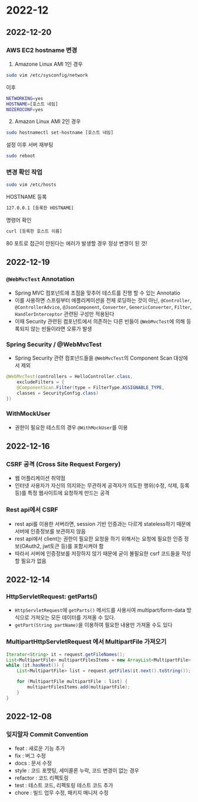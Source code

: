 # 2022-12

## 2022-12-20

### AWS EC2 hostname 변경

1. Amazone Linux AMI 1인 경우
```bash
sudo vim /etc/sysconfig/network
```
이후

```bash
NETWORKING=yes
HOSTNAME=[호스트 네임]
NOZEROCONF=yes
```

2. Amazon Linux AMI 2인 경우
```bash
sudo hostnamectl set-hostname [호스트 네임]
```

설정 이후 서버 재부팅 
```bash
sudo reboot
```

### 변경 확인 작업
```bash
sudo vim /etc/hosts
```

HOSTNAME 등록
```bash
127.0.0.1 [등록한 HOSTNAME]
```

명령어 확인
```bash
curl [등록한 호스트 이름]
```

80 포트로 접근이 안된다는 에러가 발생할 경우 정상 변경이 된 것!



## 2022-12-19

### `@WebMvcTest` Annotation

- Spring MVC 컴포넌트에 초점을 맞추어 테스트를 진행 할 수 있는 Annotatio
- 이를 사용하면 스프링부터 애플리케이션을 전체 로딩하는 것이 아닌, `@Controller`, `@ControllerAdvice`, `@JsonComponent`, `Converter`, `GenericConverter`, `Filter`, `HandlerInterceptor` 관련된 구성만 적용된다
- 이때 Security 관련된 컴포넌트에서 의존하는 다른 빈들이 `@WebMvcTest`에 의해 등록되지 않는 빈들이라면 오류가 발생

### Spring Security / @WebMvcTest

- Spring Security 관련 컴포넌드들을 `@WebMvcTest`의 Component Scan 대상에서 제외
```java
@WebMvcTest(controllers = HelloController.class,
    excludeFilters = {
    @ComponentScan.Filter(type = FilterType.ASSIGNABLE_TYPE,
    classes = SecurityConfig.class)
})
```

### WithMockUser

- 권한이 필요한 테스트의 경우 `@WithMockUser`를 이용


## 2022-12-16

### CSRF 공격 (Cross Site Request Forgery)

- 웹 어플리케이션 취약점
- 인터넷 사용자가 자신의 의지와는 무관하게 공격자가 의도한 행위(수정, 삭제, 등록 등)를 특정 웹사이트에 요청하게 만드는 공격

### Rest api에서 CSRF

- rest api를 이용한 서버라면, session 기반 인증과는 다르게 stateless하기 때문에 서버에 인증정보를 보관하지 않음
- rest api에서 client는 권한이 필요한 요청을 하기 위해서는 요청에 필요한 인증 정보(OAuth2, jwt토큰 등)를 포함시켜야 함
- 따라서 서버에 인증정보를 저장하지 않기 때문에 굳이 불필요한 csrf 코드들을 작성할 필요가 없음

## 2022-12-14

### HttpServletRequest: getParts()
- `HttpServletRequest`에 `getParts()` 메서드를 사용사여 multipart/form-data 방식으로 가져오는 모든 데이터를 가져올 수 있다.
- `getPart(String partName)`을 이용하여 필요한 내용만 가져올 수도 있다

### MultipartHttpServletRequest 에서 MultipartFile 가져오기

```java
Iterator<String> it = request.getFileNames();
List<MultipartFile> multipartFilesItems = new ArrayList<MultipartFile>();
while (it.hasNext()) {
    List<MultipartFile> list = request.getFiles(it.next().toString());

    for (MultipartFile multipartFile : list) {
        multipartFilesItems.add(multipartFile);
    }
}
```


## 2022-12-08

### 잊지말자 Commit Convention
- feat : 새로운 기능 추가
- fix : 버그 수정
- docs : 문서 수정
- style : 코드 포맷팅, 세미콜론 누락, 코드 변경이 없는 경우
- refactor : 코드 리펙토링
- test : 테스트 코드, 리펙토링 테스트 코드 추가
- chore : 빌드 업무 수정, 패키지 매니저 수정
